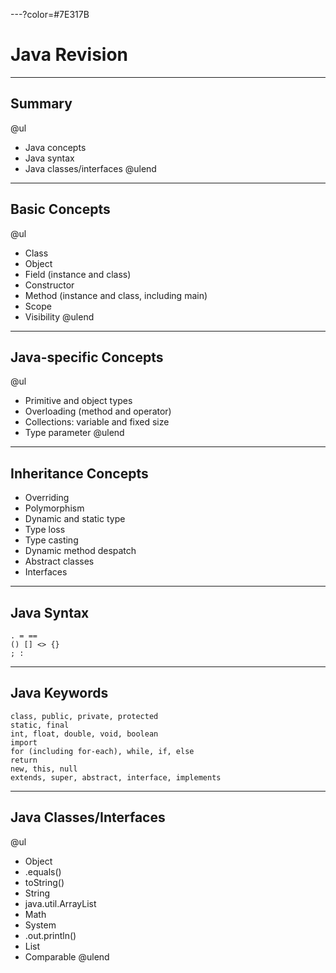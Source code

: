 ---?color=#7E317B

# Java Revision

---

## Summary

@ul
- Java concepts
- Java syntax
- Java classes/interfaces
@ulend

---

## Basic Concepts

@ul
- Class
- Object
- Field (instance and class)
- Constructor
- Method (instance and class, including main)
- Scope
- Visibility
@ulend

---

## Java-specific Concepts

@ul
- Primitive and object types
- Overloading (method and operator)
- Collections: variable and fixed size
- Type parameter
@ulend

--- 

## Inheritance Concepts


- Overriding
- Polymorphism
- Dynamic and static type
- Type loss
- Type casting
- Dynamic method despatch
- Abstract classes 
- Interfaces

---

## Java Syntax

```
. = ==
() [] <> {}
; :
```

---

## Java Keywords

```
class, public, private, protected
static, final
int, float, double, void, boolean
import
for (including for-each), while, if, else
return
new, this, null
extends, super, abstract, interface, implements

```

--- 

## Java Classes/Interfaces

@ul
- Object
 - .equals()
 - toString()
- String
- java.util.ArrayList
- Math
- System
 - .out.println()
- List
- Comparable
@ulend
